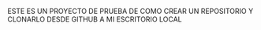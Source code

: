 ESTE ES UN PROYECTO DE PRUEBA DE COMO CREAR UN REPOSITORIO Y CLONARLO DESDE GITHUB A MI ESCRITORIO LOCAL